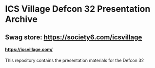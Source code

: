# ICS Village Defcon 32 Presentation Archive

## Swag store: https://society6.com/icsvillage

#### https://icsvillage.com/

This repository contains the presentation materials for the Defcon 32
